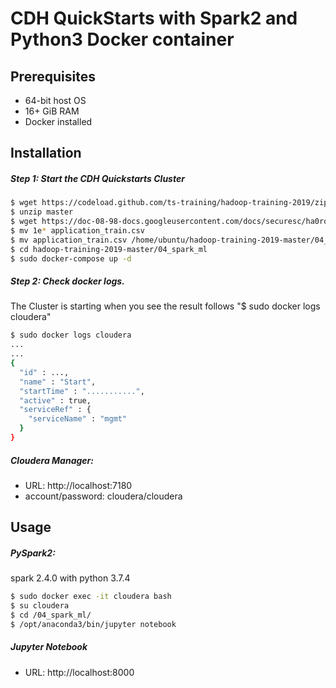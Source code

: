 # CDH QuickStarts with Spark2 and Python3 Docker container

## Prerequisites
* 64-bit host OS
* 16+ GiB RAM
* Docker installed

## Installation
##### Step 1: Start the CDH Quickstarts Cluster
```sh
$ wget https://codeload.github.com/ts-training/hadoop-training-2019/zip/master
$ unzip master
$ wget https://doc-08-98-docs.googleusercontent.com/docs/securesc/ha0ro937gcuc7l7deffksulhg5h7mbp1/0e34ltj9nb36tthmv86lqgeraqn8h79m/1578643200000/09781675821774192418/*/1eK7rrc_JgRB6oyQvncEhSPRFrVUJF_pb?e=download
$ mv 1e* application_train.csv
$ mv application_train.csv /home/ubuntu/hadoop-training-2019-master/04_spark_ml/data/classification
$ cd hadoop-training-2019-master/04_spark_ml
$ sudo docker-compose up -d
```

##### Step 2: Check docker logs. 
The Cluster is starting when you see the result follows "$ sudo docker logs cloudera"
```sh
$ sudo docker logs cloudera
...
...
{
  "id" : ...,
  "name" : "Start",
  "startTime" : "...........",
  "active" : true,
  "serviceRef" : {
    "serviceName" : "mgmt"
  }
}
```

##### Cloudera Manager: 
* URL: http://localhost:7180
* account/password:  cloudera/cloudera

## Usage
##### PySpark2:
spark 2.4.0 with python 3.7.4
```sh
$ sudo docker exec -it cloudera bash
$ su cloudera
$ cd /04_spark_ml/
$ /opt/anaconda3/bin/jupyter notebook
```

##### Jupyter Notebook
* URL: http://localhost:8000
